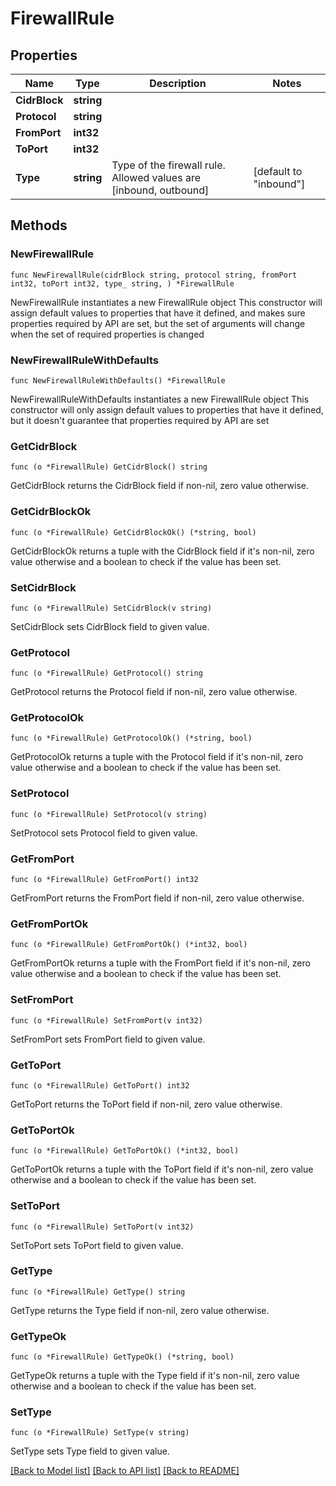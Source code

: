 # FirewallRule

## Properties

Name | Type | Description | Notes
------------ | ------------- | ------------- | -------------
**CidrBlock** | **string** |  | 
**Protocol** | **string** |  | 
**FromPort** | **int32** |  | 
**ToPort** | **int32** |  | 
**Type** | **string** | Type of the firewall rule. Allowed values are [inbound, outbound] | [default to "inbound"]

## Methods

### NewFirewallRule

`func NewFirewallRule(cidrBlock string, protocol string, fromPort int32, toPort int32, type_ string, ) *FirewallRule`

NewFirewallRule instantiates a new FirewallRule object
This constructor will assign default values to properties that have it defined,
and makes sure properties required by API are set, but the set of arguments
will change when the set of required properties is changed

### NewFirewallRuleWithDefaults

`func NewFirewallRuleWithDefaults() *FirewallRule`

NewFirewallRuleWithDefaults instantiates a new FirewallRule object
This constructor will only assign default values to properties that have it defined,
but it doesn't guarantee that properties required by API are set

### GetCidrBlock

`func (o *FirewallRule) GetCidrBlock() string`

GetCidrBlock returns the CidrBlock field if non-nil, zero value otherwise.

### GetCidrBlockOk

`func (o *FirewallRule) GetCidrBlockOk() (*string, bool)`

GetCidrBlockOk returns a tuple with the CidrBlock field if it's non-nil, zero value otherwise
and a boolean to check if the value has been set.

### SetCidrBlock

`func (o *FirewallRule) SetCidrBlock(v string)`

SetCidrBlock sets CidrBlock field to given value.


### GetProtocol

`func (o *FirewallRule) GetProtocol() string`

GetProtocol returns the Protocol field if non-nil, zero value otherwise.

### GetProtocolOk

`func (o *FirewallRule) GetProtocolOk() (*string, bool)`

GetProtocolOk returns a tuple with the Protocol field if it's non-nil, zero value otherwise
and a boolean to check if the value has been set.

### SetProtocol

`func (o *FirewallRule) SetProtocol(v string)`

SetProtocol sets Protocol field to given value.


### GetFromPort

`func (o *FirewallRule) GetFromPort() int32`

GetFromPort returns the FromPort field if non-nil, zero value otherwise.

### GetFromPortOk

`func (o *FirewallRule) GetFromPortOk() (*int32, bool)`

GetFromPortOk returns a tuple with the FromPort field if it's non-nil, zero value otherwise
and a boolean to check if the value has been set.

### SetFromPort

`func (o *FirewallRule) SetFromPort(v int32)`

SetFromPort sets FromPort field to given value.


### GetToPort

`func (o *FirewallRule) GetToPort() int32`

GetToPort returns the ToPort field if non-nil, zero value otherwise.

### GetToPortOk

`func (o *FirewallRule) GetToPortOk() (*int32, bool)`

GetToPortOk returns a tuple with the ToPort field if it's non-nil, zero value otherwise
and a boolean to check if the value has been set.

### SetToPort

`func (o *FirewallRule) SetToPort(v int32)`

SetToPort sets ToPort field to given value.


### GetType

`func (o *FirewallRule) GetType() string`

GetType returns the Type field if non-nil, zero value otherwise.

### GetTypeOk

`func (o *FirewallRule) GetTypeOk() (*string, bool)`

GetTypeOk returns a tuple with the Type field if it's non-nil, zero value otherwise
and a boolean to check if the value has been set.

### SetType

`func (o *FirewallRule) SetType(v string)`

SetType sets Type field to given value.



[[Back to Model list]](../README.md#documentation-for-models) [[Back to API list]](../README.md#documentation-for-api-endpoints) [[Back to README]](../README.md)


